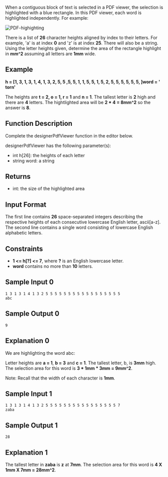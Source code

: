 When a contiguous block of text is selected in a PDF viewer, the selection is highlighted with a blue rectangle. In this PDF viewer, each word is highlighted independently. For example:

![PDF-highighting](https://s3.amazonaws.com/hr-challenge-images/22869/1471640108-6c01750b16-PDF-highighting.png)

There is a list of **26** character heights aligned by index to their letters. For example, 'a' is at index **0** and 'z' is at index **25**. There will also be a string. Using the letter heights given, determine the area of the rectangle highlight in **mm^2** assuming all letters are **1mm** wide.

## Example
**h = [1, 3, 1, 3, 1, 4, 1, 3, 2, 5, 5 ,5, 5, 1, 1, 5, 5, 1, 5, 2, 5, 5, 5, 5, 5, 5, ]word = ' torn'**

The heights are **t = 2, o = 1, r = 1** and **n = 1**. The tallest letter is **2** high and there are **4** letters. The hightlighted area will be **2 * 4 = 8mm^2** so the answer is **8**.

## Function Description

Complete the designerPdfViewer function in the editor below.

designerPdfViewer has the following parameter(s):

- int h[26]: the heights of each letter
- string word: a string
## Returns

- int: the size of the highlighted area
## Input Format

The first line contains **26** space-separated integers describing the respective heights of each consecutive lowercase English letter, ascii[a-z].
The second line contains a single word consisting of lowercase English alphabetic letters.

## Constraints

- **1 <= h[?] <= 7**, where **?** is an English lowercase letter.
- **word** contains no more than **10** letters.
## Sample Input 0

    1 3 1 3 1 4 1 3 2 5 5 5 5 5 5 5 5 5 5 5 5 5 5 5 5 5
    abc
## Sample Output 0

    9
## Explanation 0

We are highlighting the word abc:

Letter heights are **a = 1**, **b = 3** and **c = 1**. The tallest letter, b, is **3mm** high. The selection area for this word is **3 * 1mm * 3mm = 9mm^2**.

Note: Recall that the width of each character is **1mm**.

## Sample Input 1

    1 3 1 3 1 4 1 3 2 5 5 5 5 5 5 5 5 5 5 5 5 5 5 5 5 7
    zaba
## Sample Output 1

    28
## Explanation 1

The tallest letter in **zaba** is **z** at **7mm**. The selection area for this word is **4 X 1mm X 7mm = 28mm^2**.